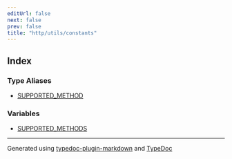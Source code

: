 ```yaml
---
editUrl: false
next: false
prev: false
title: "http/utils/constants"
---
```


## Index

### Type Aliases

- [SUPPORTED\_METHOD](/api/http/utils/constants/type-aliases/supported_method/)

### Variables

- [SUPPORTED\_METHODS](/api/http/utils/constants/variables/supported_methods/)

***

Generated using [typedoc-plugin-markdown](https://www.npmjs.com/package/typedoc-plugin-markdown) and [TypeDoc](https://typedoc.org/)
